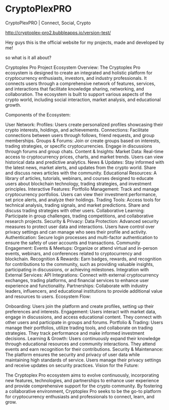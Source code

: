 # CryptoPlexPRO
CryptoPlexPRO | Connect, Social, Crypto

http://cryptoplex-pro2.bubbleapps.io/version-test/ 

Hey guys this is the official website for my projects, made and developed by me!

so what is it all about?

Cryptoplex Pro Project Ecosystem
Overview: The Cryptoplex Pro ecosystem is designed to create an integrated and holistic platform for cryptocurrency enthusiasts, investors, and industry professionals. It connects users through a comprehensive network of features, services, and interactions that facilitate knowledge sharing, networking, and collaboration. The ecosystem is built to support various aspects of the crypto world, including social interaction, market analysis, and educational growth.

Components of the Ecosystem:

User Network:
Profiles: Users create personalized profiles showcasing their crypto interests, holdings, and achievements.
Connections: Facilitate connections between users through follows, friend requests, and group memberships.
Groups & Forums: Join or create groups based on interests, trading strategies, or specific cryptocurrencies. Engage in discussions through forums and group chats.
Content & Insights:
Market Data: Real-time access to cryptocurrency prices, charts, and market trends. Users can view historical data and predictive analytics.
News & Updates: Stay informed with the latest news, market alerts, and updates from the crypto world. Share and discuss news articles with the community.
Educational Resources: A library of articles, tutorials, webinars, and courses designed to educate users about blockchain technology, trading strategies, and investment principles.
Interactive Features:
Portfolio Management: Track and manage cryptocurrency portfolios. Users can view their investment performance, set price alerts, and analyze their holdings.
Trading Tools: Access tools for technical analysis, trading signals, and market predictions. Share and discuss trading strategies with other users.
Collaborative Learning: Participate in group challenges, trading competitions, and collaborative research projects.
Security & Privacy:
Data Protection: Advanced security measures to protect user data and interactions. Users have control over privacy settings and can manage who sees their profile and activity.
Authentication: Secure login processes and multi-factor authentication to ensure the safety of user accounts and transactions.
Community Engagement:
Events & Meetups: Organize or attend virtual and in-person events, webinars, and conferences related to cryptocurrency and blockchain.
Recognition & Rewards: Earn badges, rewards, and recognition for contributions to the community, such as providing valuable insights, participating in discussions, or achieving milestones.
Integration with External Services:
API Integrations: Connect with external cryptocurrency exchanges, trading platforms, and financial services to enhance user experience and functionality.
Partnerships: Collaborate with industry leaders, influencers, and educational institutions to provide additional value and resources to users.
Ecosystem Flow:

Onboarding:
Users join the platform and create profiles, setting up their preferences and interests.
Engagement:
Users interact with market data, engage in discussions, and access educational content. They connect with other users and participate in groups and forums.
Portfolio & Trading:
Users manage their portfolios, utilize trading tools, and collaborate on trading strategies. They track performance and make informed investment decisions.
Learning & Growth:
Users continuously expand their knowledge through educational resources and community interactions. They attend events and earn recognition for their contributions.
Security & Maintenance:
The platform ensures the security and privacy of user data while maintaining high standards of service. Users manage their privacy settings and receive updates on security practices.
Vision for the Future:

The Cryptoplex Pro ecosystem aims to evolve continuously, incorporating new features, technologies, and partnerships to enhance user experience and provide comprehensive support for the crypto community. By fostering a collaborative environment, Cryptoplex Pro seeks to be the go-to platform for cryptocurrency enthusiasts and professionals to connect, learn, and grow.






